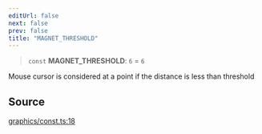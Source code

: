 ```yaml
---
editUrl: false
next: false
prev: false
title: "MAGNET_THRESHOLD"
---
```


> `const` **MAGNET\_THRESHOLD**: `6` = `6`

Mouse cursor is considered at a point if the distance is less than threshold

## Source

[graphics/const.ts:18](https://github.com/dgmjs/dgmjs/blob/c296d113d513e412f08f9016159ca40d11e704cd/packages/core/src/graphics/const.ts#L18)

